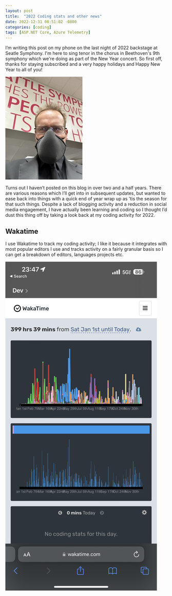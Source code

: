 ```yaml
---
layout: post
title:  "2022 Coding stats and other news"
date: 2022-12-31 08:51:02 -0800
categories: [coding]
tags: [ASP.NET Core, Azure Telemetry]
---
```


I’m writing this post on my phone on the last night of 2022 backstage at Seatle Symphony. I'm here to sing tenor in the chorus in Beethoven's 9th symphony which we're doing as part of the New Year concert.  So first off, thanks for staying subscribed and a very happy holidays and Happy New Year to all of you!

![New years Eve at Seattle Symphony](/static/img/2022-12-31-coding-stats/nwesso.jpeg)

Turns out I haven’t posted on this blog in over two and a half years.  There are various reasons which I’ll get into in subsequent updates, but wanted to ease back into things with a quick end of year wrap up as 'tis the season for that such things.  Despite a lack of blogging activity and a reduction in social media engagement, I have actually been learning and coding so I thought I’d dust this thing off by taking a look back at my coding activity for 2022.

## Wakatime

I use Wakatime to track my coding activity; I like it because it integrates with most popular editors I use and tracks activity on a fairly granular basis so I can get a breakdown of editors, languages projects etc.

![Summary](/static/img/2022-12-31-coding-stats/summary.png)





